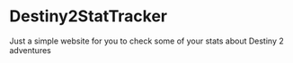 # Destiny2StatTracker
Just a simple website for you to check some of your stats about Destiny 2 adventures
